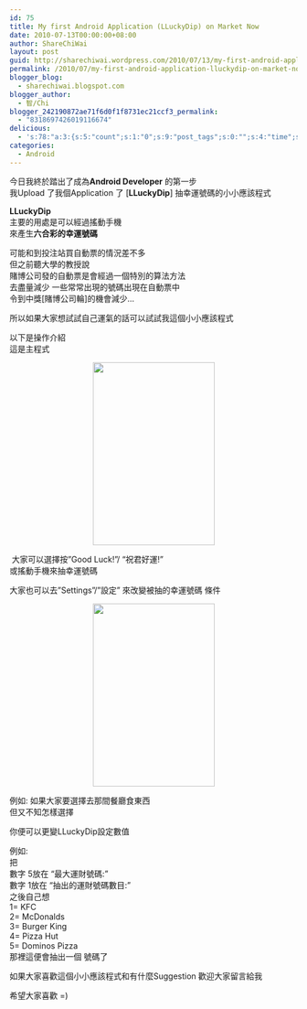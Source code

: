 ```yaml
---
id: 75
title: My first Android Application (LLuckyDip) on Market Now
date: 2010-07-13T00:00:00+08:00
author: ShareChiWai
layout: post
guid: http://sharechiwai.wordpress.com/2010/07/13/my-first-android-application-lluckydip-on-market-now
permalink: /2010/07/my-first-android-application-lluckydip-on-market-now/
blogger_blog:
  - sharechiwai.blogspot.com
blogger_author:
  - 智/Chi
blogger_242190872ae71f6d0f1f8731ec21ccf3_permalink:
  - "8318697426019116674"
delicious:
  - 's:78:"a:3:{s:5:"count";s:1:"0";s:9:"post_tags";s:0:"";s:4:"time";s:10:"1282677963";}";'
categories:
  - Android
---
```

今日我終於踏出了成為**Android Developer** 的第一步  
我Upload 了我個Application 了 [**LLuckyDip**] 抽幸運號碼的小小應該程式

**LLuckyDip**  
主要的用處是可以經過搖動手機  
來產生**六合彩的幸運號碼**

可能和到投注站買自動票的情況差不多  
但之前聽大學的教授說  
賭博公司發的自動票是會經過一個特別的算法方法  
去盡量減少 一些常常出現的號碼出現在自動票中  
令到中獎[賭博公司輪]的機會減少&#8230;

所以如果大家想試試自己運氣的話可以試試我這個小小應該程式

以下是操作介紹  
這是主程式

<div class="separator" style="clear:both;text-align:center;">
  <a href="https://i1.wp.com/oldblog.sharechiwai.com/wp-content/uploads/2010/08/mark6.png" style="margin-left:1em;margin-right:1em;"><img border="0" height="320" src="https://i1.wp.com/oldblog.sharechiwai.com/wp-content/uploads/2010/08/mark6.png?resize=213%2C320" width="213" data-recalc-dims="1" /></a>
</div>

 大家可以選擇按&#8221;Good Luck!&#8221;/ &#8220;祝君好運!&#8221;  
或搖動手機來抽幸運號碼

大家也可以去&#8221;Settings&#8221;/&#8221;設定&#8221; 來改變被抽的幸運號碼 條件

<div class="separator" style="clear:both;text-align:center;">
  <a href="https://i1.wp.com/oldblog.sharechiwai.com/wp-content/uploads/2010/08/m6settings.png" style="margin-left:1em;margin-right:1em;"><img border="0" height="320" src="https://i1.wp.com/oldblog.sharechiwai.com/wp-content/uploads/2010/08/m6settings.png?resize=213%2C320" width="213" data-recalc-dims="1" /></a>
</div>

例如: 如果大家要選擇去那間餐廳食東西  
但又不知怎樣選擇

你便可以更變LLuckyDip設定數值

例如:  
把  
數字 5放在 &#8220;最大運財號碼:&#8221;  
數字 1放在 &#8220;抽出的運財號碼數目:&#8221;  
之後自己想  
1= KFC  
2= McDonalds  
3= Burger King  
4= Pizza Hut  
5= Dominos Pizza  
那裡這便會抽出一個 號碼了

如果大家喜歡這個小小應該程式和有什麼Suggestion 歡迎大家留言給我

希望大家喜歡 =)